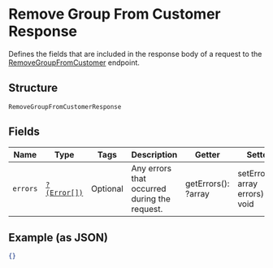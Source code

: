 
# Remove Group From Customer Response

Defines the fields that are included in the response body of
a request to the [RemoveGroupFromCustomer](/doc/apis/customers.md#remove-group-from-customer)
endpoint.

## Structure

`RemoveGroupFromCustomerResponse`

## Fields

| Name | Type | Tags | Description | Getter | Setter |
|  --- | --- | --- | --- | --- | --- |
| `errors` | [`?(Error[])`](/doc/models/error.md) | Optional | Any errors that occurred during the request. | getErrors(): ?array | setErrors(?array errors): void |

## Example (as JSON)

```json
{}
```

